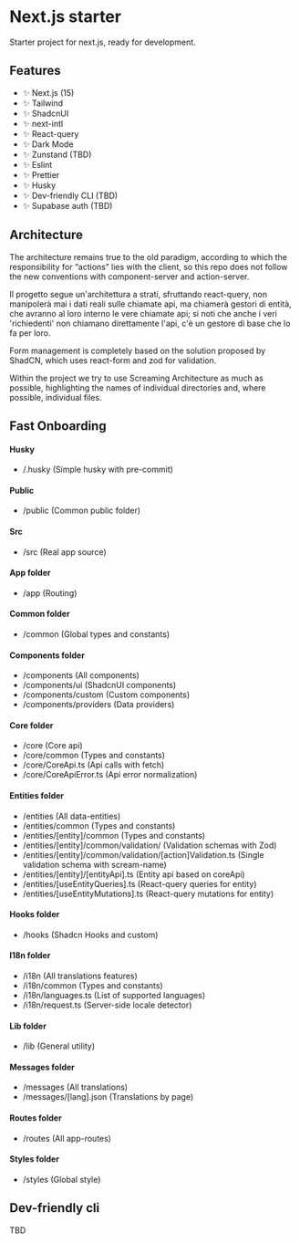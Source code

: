 
# Next.js starter

Starter project for next.js, ready for development.

## Features

- ✨ Next.js (15)
- ✨ Tailwind
- ✨ ShadcnUI
- ✨ next-intl
- ✨ React-query
- ✨ Dark Mode
- ✨ Zunstand (TBD)
- ✨ Eslint
- ✨ Prettier
- ✨ Husky
- ✨ Dev-friendly CLI (TBD)
- ✨ Supabase auth (TBD)

## Architecture
The architecture remains true to the old paradigm, according to which the responsibility for “actions” lies with the client, so this repo does not follow the new conventions with component-server and action-server.

Il progetto segue un'architettura a strati, sfruttando react-query, non manipolerà mai i dati reali sulle chiamate api, ma chiamerà gestori di entità, che avranno al loro interno le vere chiamate api; si noti che anche i veri 'richiedenti' non chiamano direttamente l'api, c'è un gestore di base che lo fa per loro.

Form management is completely based on the solution proposed by ShadCN, which uses react-form and zod for validation.

Within the project we try to use Screaming Architecture as much as possible, highlighting the names of individual directories and, where possible, individual files.

## Fast Onboarding

#### Husky
- /.husky (Simple husky with pre-commit)

#### Public
- /public (Common public folder)

#### Src
- /src (Real app source)

#### App folder
- /app (Routing)

#### Common folder
- /common (Global types and constants)

#### Components folder
- /components (All components)
- /components/ui (ShadcnUI components)
- /components/custom (Custom components)
- /components/providers (Data providers)

#### Core folder
- /core (Core api)
- /core/common (Types and constants)
- /core/CoreApi.ts (Api calls with fetch)
- /core/CoreApiError.ts (Api error normalization)

#### Entities folder
- /entities (All data-entities)
- /entities/common (Types and constants)
- /entities/[entity]/common (Types and constants)
- /entities/[entity]/common/validation/ (Validation schemas with Zod)
- /entities/[entity]/common/validation/[action]Validation.ts (Single validation schema with scream-name)
- /entities/[entity]/[entityApi].ts (Entity api based on coreApi)
- /entities/[useEntityQueries].ts (React-query queries for entity)
- /entities/[useEntityMutations].ts (React-query mutations for entity)

#### Hooks folder
- /hooks (Shadcn Hooks and custom)

#### I18n folder
- /i18n (All translations features)
- /i18n/common (Types and constants)
- /i18n/languages.ts (List of supported languages)
- /i18n/request.ts (Server-side locale detector)

#### Lib folder
- /lib (General utility)

#### Messages folder
- /messages (All translations)
- /messages/[lang].json (Translations by page)

#### Routes folder
- /routes (All app-routes)

#### Styles folder
- /styles (Global style)

## Dev-friendly cli
TBD
